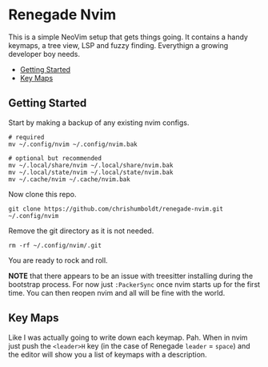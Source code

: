 # Renegade Nvim

This is a simple NeoVim setup that gets things going. It contains a handy keymaps, a tree view, LSP and fuzzy finding. Everythign a growing developer boy needs.

- [Getting Started](#getting-started)
- [Key Maps](#key-maps)

## Getting Started

Start by making a backup of any existing nvim configs.

```shell
# required
mv ~/.config/nvim ~/.config/nvim.bak

# optional but recommended
mv ~/.local/share/nvim ~/.local/share/nvim.bak
mv ~/.local/state/nvim ~/.local/state/nvim.bak
mv ~/.cache/nvim ~/.cache/nvim.bak
```

Now clone this repo.

```shell
git clone https://github.com/chrishumboldt/renegade-nvim.git ~/.config/nvim
```

Remove the git directory as it is not needed.

```shell
rm -rf ~/.config/nvim/.git
```

You are ready to rock and roll.

**NOTE** that there appears to be an issue with treesitter installing during the bootstrap process. For now just `:PackerSync` once nvim starts up for the first time. You can then reopen nvim and all will be fine with the world.

## Key Maps

Like I was actually going to write down each keymap. Pah. When in nvim just push the `<leader>H` key (in the case of Renegade `leader` = `space`) and the editor will show you a list of keymaps with a description.
